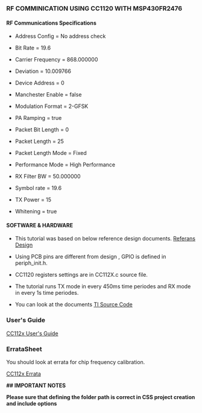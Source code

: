 
### __RF COMMINICATION USING CC1120 WITH MSP430FR2476__

#### __RF Communications Specifications__

* Address Config = No address check

*  Bit Rate = 19.6

* Carrier Frequency = 868.000000

*  Deviation = 10.009766

*  Device Address = 0

*  Manchester Enable = false

*  Modulation Format = 2-GFSK

*  PA Ramping = true

*  Packet Bit Length = 0

*  Packet Length = 25

*  Packet Length Mode = Fixed

*  Performance Mode = High Performance

*  RX Filter BW = 50.000000

*  Symbol rate = 19.6

*  TX Power = 15

*  Whitening = true


#### __SOFTWARE & HARDWARE__

- This tutorial was based on below reference design documents. 
[Referans Design](blob:https://www.ti.com/25310c47-8998-4fcf-ace0-8f872ff94ba0)

-  Using PCB pins are different from design , GPIO is defined in periph_init.h.

- CC1120 registers settings are in CC112X.c source file.

- The tutorial runs TX mode in every 450ms time periodes and RX mode in every 1s time periodes.

- You can look at the documents [TI Source Code](https://www.ti.com/lit/sw/swrc253e/swrc253e.zip?ts=1638169235282)

### __User's Guide__

[CC112x User's Guide](https://www.ti.com/lit/ug/swru295e/swru295e.pdf?ts=1637526707767&ref_url=https%253A%252F%252Fwww.google.com%252F)

### __ErrataSheet__
You should look at errata for chip frequency calibration.

[CC112x Errata](https://www.ti.com/lit/er/swrz039d/swrz039d.pdf?ts=1637235604593&ref_url=https%253A%252F%252Fwww.google.com%252F)



**## __IMPORTANT NOTES__**

**Please sure that defining the folder path is correct  in CSS project creation and include options**
